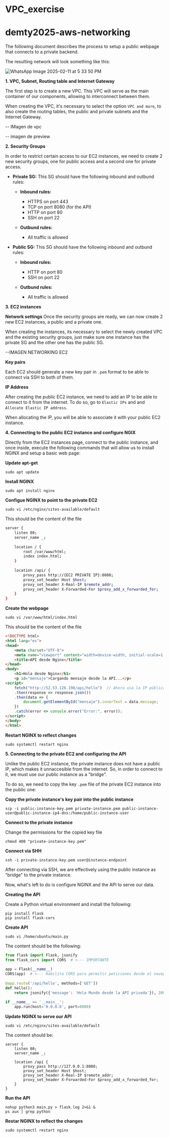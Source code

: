 # VPC_exercise


# demty2025-aws-networking
 
The following document describes the process to setup a public webpage that connects to a private backend.
 
The resulting network will look something like this:
 
![WhatsApp Image 2025-02-11 at 5 33 50 PM](https://github.com/user-attachments/assets/4fffbeef-92d2-4842-bc30-5915243f4409)

 
**1. VPC, Subnet, Routing table and Internet Gateway**
 
The first step is to create a new VPC. This VPC will serve as the main container of our components, allowing to interconnect between them.
 
When creating the VPC, it's necessary to select the option `VPC and more`, to also create the routing tables, the public and private subnets and the Internet Gateway.
 
-- IMagen de vpc
 
-- imagen de preview
 
**2. Security Groups**
 
In order to restrict certain access to our EC2 instances, we need to create 2 new security groups, one for public access and a second one for private access.
 
- **Private SG:**
    This SG should have the following inbound and outbund rules:
    - **Inbound rules:**
 
        - HTTPS on port 443
        - TCP on port 8080 (for the API)
        - HTTP on port 80
        - SSH on port 22
   
    - **Outbund rules:**
 
        - All traffic is allowed
 
- **Public SG:**
    This SG should have the following inbound and outbund rules:
    - **Inbound rules:**
 
        - HTTP on port 80
        - SSH on port 22
   
    - **Outbund rules:**
 
        - All traffic is allowed
 
**3. EC2 instances**
 
**Network settings**
Once the security groups are ready, we can now create 2 new EC2 instances, a public and a private one.
 
When creating the instances, its necessary to select the newly created VPC and the existing security groups, just make sure one instance has the private SG and the other one has the public SG.
 
--IMAGEN NETWORKING EC2
 
 
**Key pairs**
 
Each EC2 should generate a new key pair in `.pem` format to be able to connect via SSH to both of them.
 
 
**IP Address**
 
After creating the public EC2 instance, we need to add an IP to be able to connect to it from the internet. To do so, go to `Elastic IPs` and and `Allocate Elastic IP address`.
 
When allocating the IP, you will be able to associate it with your public EC2 instance.
 
 
**4. Connecting to the public EC2 instance and configure NGIX**
 
Directly from the EC2 instances page, connect to the public instance, and once inside, execute the following commands that will allow us to install NGINX and setup a basic web page:
 
**Update apt-get**
```
sudo apt update
```
 
**Install NGINX**
```
sudo apt install nginx
```
 
**Configue NGINX to point to the private EC2**
```
sudo vi /etc/nginx/sites-available/default
```
 
This should be the content of the file
```bash
server {
    listen 80;
    server_name _;
 
    location / {
        root /var/www/html;
        index index.html;
    }
 
    location /api/ {
        proxy_pass http://{EC2 PRIVATE IP}:8080;
        proxy_set_header Host $host;
        proxy_set_header X-Real-IP $remote_addr;
        proxy_set_header X-Forwarded-For $proxy_add_x_forwarded_for;
    }
}
```
 
**Create the webpage**
```
sudo vi /var/www/html/index.html
```
 
This should be the content of the file
 
```html
<!DOCTYPE html>
<html lang="es">
<head>
    <meta charset="UTF-8">
    <meta name="viewport" content="width=device-width, initial-scale=1.0">
    <title>API desde Nginx</title>
</head>
<body>
    <h1>Hola desde Nginx</h1>
    <p id="mensaje">Cargando mensaje desde la API...</p>
<script>
    fetch("http://52.53.126.198/api/hello")  // Ahora usa la IP pública de la instancia pública
    .then(response => response.json())
    .then(data => {
        document.getElementById("mensaje").innerText = data.message;
    })
    .catch(error => console.error("Error:", error));
</script>
</body>
</html>
```
 
**Restart NGINX to reflect changes**
```
sudo systemctl restart nginx
```
 
**5. Connecting to the private EC2 and configuring the API**
 
Unlike the public EC2 instance, the private instance does not have a public IP, which makes it unnaccesible from the internet. So, in order to connect to it, we must use our public instance as a "bridge".
 
To do so, we need to copy the key `.pem` file of the private EC2 instance into the public one:
 
**Copy the private instance's key pair into the public instance**
 
```
scp -i public-instance-key.pem private-instance.pem public-instance-user@public-instance-ip4-dns:/home/public-instance-user
```
 
**Connect to the private instance**
 
Change the permissions for the copied key file
```
chmod 400 "private-instance-key.pem"
```
 
**Connect via SHH**
```
ssh -i private-instance-key.pem user@instance-endpoint
```
 
After connecting via SSH, we are effectively using the public instance as "bridge" to the private instance.
 
Now, what's left to do is configure NGINX and the API to serve our data.
 
**Creating the API**
 
Create a Python virtual environment and install the following:
```
pip install Flask
pip install flask-cors
```
 
**Create API**
```
sudo vi /home/ubuntu/main.py
```
 
The content should be the following:
 
```python
from flask import Flask, jsonify
from flask_cors import CORS  # <--- IMPORTANTE
 
app = Flask(__name__)
CORS(app)  # <--- Habilita CORS para permitir peticiones desde el navegador
 
@app.route('/api/hello', methods=['GET'])
def hello():
    return jsonify({'message': 'Hola Mundo desde la API privada'}), 200
 
if __name__ == '__main__':
    app.run(host='0.0.0.0', port=8080)
```
 
**Update NGINX to serve our API**
```
sudo vi /etc/nginx/sites-available/default
```
 
The content should be:
 
```
server {
    listen 80;
    server_name _;
 
    location /api {
        proxy_pass http://127.0.0.1:8080;
        proxy_set_header Host $host;
        proxy_set_header X-Real-IP $remote_addr;
        proxy_set_header X-Forwarded-For $proxy_add_x_forwarded_for;
    }
}
```
 
**Run the API**
```
nohup python3 main.py > flask.log 2>&1 &
ps aux | grep python
```
 
**Restar NGINX to reflect the changes**
```
sudo systemctl restart nginx
```
